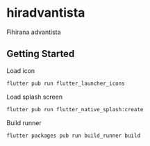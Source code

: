 # hiradvantista

Fihirana advantista

## Getting Started

Load icon
```bash
flutter pub run flutter_launcher_icons  
```

Load splash screen
```bash
flutter pub run flutter_native_splash:create
```

Build runner
````bash
flutter packages pub run build_runner build 
````
